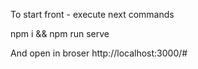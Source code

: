 To start front - execute next commands

npm i && npm run serve

And open in broser http://localhost:3000/#